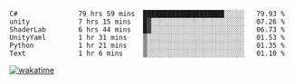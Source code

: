 <!--START_SECTION:waka-->

```text
C#               79 hrs 59 mins  ████████████████████░░░░░   79.93 %
unity            7 hrs 15 mins   █▓░░░░░░░░░░░░░░░░░░░░░░░   07.26 %
ShaderLab        6 hrs 44 mins   █▓░░░░░░░░░░░░░░░░░░░░░░░   06.73 %
UnityYaml        1 hr 31 mins    ▒░░░░░░░░░░░░░░░░░░░░░░░░   01.53 %
Python           1 hr 21 mins    ▒░░░░░░░░░░░░░░░░░░░░░░░░   01.35 %
Text             1 hr 6 mins     ▒░░░░░░░░░░░░░░░░░░░░░░░░   01.10 %
```

<!--END_SECTION:waka-->
[![wakatime](https://wakatime.com/badge/user/6c2f442e-41b4-42e3-bc06-d5d8203ad1da.svg)](https://wakatime.com/@6c2f442e-41b4-42e3-bc06-d5d8203ad1da)
